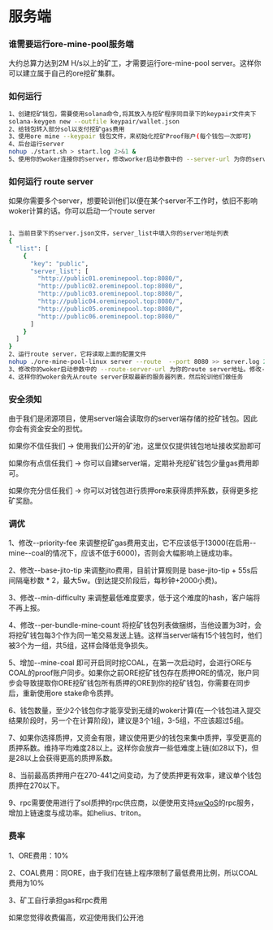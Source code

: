 # 服务端

### 谁需要运行ore-mine-pool服务端
大约总算力达到2M H/s以上的矿工，才需要运行ore-mine-pool server。这样你可以建立属于自己的ore挖矿集群。

### 如何运行

```bash
1、创建挖矿钱包，需要使用solana命令,将其放入与挖矿程序同目录下的keypair文件夹下
solana-keygen new --outfile keypair/wallet.json
2、给钱包转入部分sol以支付挖矿gas费用
3、使用ore mine --keypair 钱包文件，来初始化挖矿Proof账户(每个钱包一次即可)
4、后台运行server
nohup ./start.sh > start.log 2>&1 &
5、使用你的woker连接你的server，修改worker启动参数中的 --server-url 为你的server地址
```

### 如何运行 route server
如果你需要多个server，想要轮训他们以便在某个server不工作时，依旧不影响woker计算的话。你可以启动一个route server
```bash

1、当前目录下的server.json文件，server_list中填入你的server地址列表
{
  "list": [
    {
      "key": "public",
      "server_list": [
        "http://public01.oreminepool.top:8080/",
        "http://public02.oreminepool.top:8080/",
        "http://public03.oreminepool.top:8080/",
        "http://public04.oreminepool.top:8080/",
        "http://public05.oreminepool.top:8080/",
        "http://public06.oreminepool.top:8080/"
      ]
    }
  ]
}
2、运行route server，它将读取上面的配置文件
nohup ./ore-mine-pool-linux server --route  --port 8080 >> server.log 2>&1 &
3、修改你的woker启动参数中的 --route-server-url 为你的route server地址。修改--server-url为你定义server列表的key，如上demo为public
4、这样你的woker会先从route server获取最新的服务器列表，然后轮训他们做任务
```


### 安全须知
由于我们是闭源项目，使用server端会读取你的server端存储的挖矿钱包。因此你会有资金安全的担忧。

如果你不信任我们 ->  使用我们公开的矿池，这里仅仅提供钱包地址接收奖励即可

如果你有点信任我们 -> 你可以自建server端，定期补充挖矿钱包少量gas费用即可。

如果你充分信任我们 -> 你可以对钱包进行质押ore来获得质押系数，获得更多挖矿奖励。

### 调优
1、修改--priority-fee 来调整挖矿gas费用支出，它不应该低于13000(在启用--mine--coal的情况下，应该不低于6000)，否则会大幅影响上链成功率。

2、修改--base-jito-tip 来调整jito费用，目前计算规则是 base-jito-tip + 55s后间隔毫秒数 * 2，最大5w。(到达提交阶段后，每秒钟+2000小费)。

3、修改--min-difficulty 来调整最低难度要求，低于这个难度的hash，客户端将不再上报。

4、修改--per-bundle-mine-count 将挖矿钱包列表做捆绑，当他设置为3时，会将挖矿钱包每3个作为同一笔交易发送上链。这样当server端有15个钱包时，他们被3个为一组，共5组，这样会降低竞争损失。

5、增加--mine-coal 即可开启同时挖COAL，在第一次启动时，会进行ORE与COAL的proof账户同步。如果你之前ORE挖矿钱包存在质押ORE的情况，账户同步会导致提取你ORE挖矿钱包所有质押的ORE到你的挖矿钱包，你需要在同步后，重新使用ore stake命令质押。

6、钱包数量，至少2个钱包你才能享受到无缝的woker计算(在一个钱包进入提交结果阶段时，另一个在计算阶段)，建议是3个1组，3-5组，不应该超过5组。

7、如果你选择质押，又资金有限，建议使用更少的钱包来集中质押，享受更高的质押系数。维持平均难度28以上。这样你会放弃一些低难度上链(如28以下)，但是28以上会获得更高的质押系数。

8、当前最高质押用户在270-441之间变动，为了使质押更有效率，建议单个钱包质押在270以下。

9、rpc需要使用进行了sol质押的rpc供应商，以便使用支持[swQoS](https://www.helius.dev/blog/stake-weighted-quality-of-service-everything-you-need-to-know)的rpc服务，增加上链速度与成功率。如helius、triton。

### 费率

1、ORE费用：10%

2、COAL费用：同ORE，由于我们在链上程序限制了最低费用比例，所以COAL费用为10%

3、矿工自行承担gas和rpc费用

如果您觉得收费偏高，欢迎使用我们公开池
